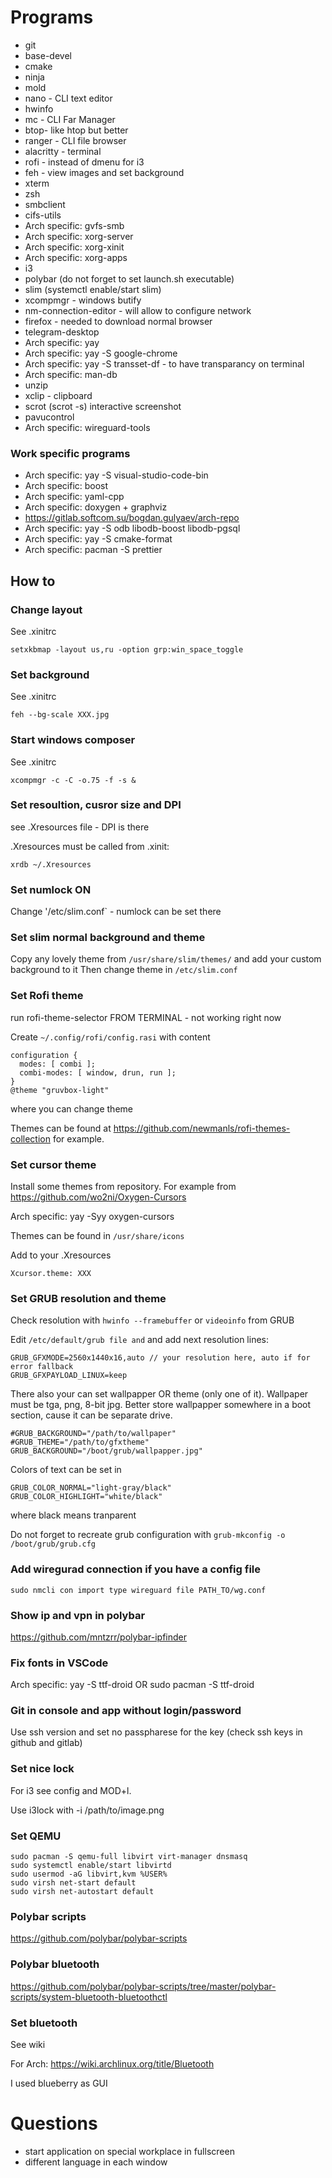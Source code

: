 # Programs
- git
- base-devel
- cmake
- ninja
- mold
- nano - CLI text editor
- hwinfo
- mc - CLI Far Manager
- btop- like htop but better
- ranger - CLI file browser
- alacritty - terminal
- rofi - instead of dmenu for i3
- feh - view images and set background
- xterm
- zsh
- smbclient
- cifs-utils
- Arch specific: gvfs-smb
- Arch specific: xorg-server
- Arch specific: xorg-xinit
- Arch specific: xorg-apps
- i3
- polybar (do not forget to set launch.sh executable)
- slim (systemctl enable/start slim)
- xcompmgr - windows butify
- nm-connection-editor - will allow to configure network
- firefox - needed to download normal browser
- telegram-desktop
- Arch specific: yay
- Arch specific: yay -S google-chrome
- Arch specific: yay -S transset-df - to have transparancy on terminal
- Arch specific: man-db
- unzip
- xclip - clipboard
- scrot (scrot -s) interactive screenshot
- pavucontrol
- Arch specific: wireguard-tools

### Work specific programs
- Arch specific: yay -S visual-studio-code-bin
- Arch specific: boost
- Arch specific: yaml-cpp
- Arch specific: doxygen + graphviz
- https://gitlab.softcom.su/bogdan.gulyaev/arch-repo
- Arch specific: yay -S odb libodb-boost libodb-pgsql
- Arch specific: yay -S cmake-format
- Arch specific: pacman -S prettier

## How to

### Change layout
See .xinitrc
```
setxkbmap -layout us,ru -option grp:win_space_toggle
```

### Set background
See .xinitrc
```
feh --bg-scale XXX.jpg
```

### Start windows composer
See .xinitrc
```
xcompmgr -c -C -o.75 -f -s &
```

### Set resoultion, cusror size and DPI
see .Xresources file - DPI is there

.Xresources must be called from .xinit:
```
xrdb ~/.Xresources
```

### Set numlock ON
Change '/etc/slim.conf` - numlock can be set there

### Set slim normal background and theme
Copy any lovely theme from `/usr/share/slim/themes/` and add your custom background to it
Then change theme in `/etc/slim.conf`

### Set Rofi theme
run rofi-theme-selector FROM TERMINAL - not working right now

Create `~/.config/rofi/config.rasi` with content
```
configuration {
  modes: [ combi ];
  combi-modes: [ window, drun, run ];
}
@theme "gruvbox-light"
```
where you can change theme

Themes can be found at https://github.com/newmanls/rofi-themes-collection for example.

### Set cursor theme
Install some themes from repository. For example from https://github.com/wo2ni/Oxygen-Cursors

Arch specific: yay -Syy oxygen-cursors

Themes can be found in `/usr/share/icons`

Add to your .Xresources
```
Xcursor.theme: XXX
```

### Set GRUB resolution and theme
Check resolution with `hwinfo --framebuffer` or `videoinfo` from GRUB

Edit `/etc/default/grub file and` and add next resolution lines:
```
GRUB_GFXMODE=2560x1440x16,auto // your resolution here, auto if for error fallback
GRUB_GFXPAYLOAD_LINUX=keep
```
There also your can set wallpapper OR theme (only one of it). Wallpaper must be tga, png, 8-bit jpg. Better store wallpapper somewhere in a boot section, cause it can be separate drive.
```
#GRUB_BACKGROUND="/path/to/wallpaper"
#GRUB_THEME="/path/to/gfxtheme"
GRUB_BACKGROUND="/boot/grub/wallpapper.jpg"
```
Colors of text can be set in
```
GRUB_COLOR_NORMAL="light-gray/black"
GRUB_COLOR_HIGHLIGHT="white/black"
```
where black means tranparent

Do not forget to recreate grub configuration with `grub-mkconfig -o /boot/grub/grub.cfg`

### Add wiregurad connection if you have a config file
```
sudo nmcli con import type wireguard file PATH_TO/wg.conf
```

### Show ip and vpn in polybar
https://github.com/mntzrr/polybar-ipfinder

### Fix fonts in VSCode
Arch specific: yay -S ttf-droid OR sudo pacman -S ttf-droid

### Git in console and app without login/password
Use ssh version and set no passpharese for the key (check ssh keys in github and gitlab)

### Set nice lock
For i3 see config and MOD+l.

Use i3lock with -i /path/to/image.png

### Set QEMU
```
sudo pacman -S qemu-full libvirt virt-manager dnsmasq
sudo systemctl enable/start libvirtd
sudo usermod -aG libvirt,kvm %USER%
sudo virsh net-start default
sudo virsh net-autostart default
```

### Polybar scripts
https://github.com/polybar/polybar-scripts

### Polybar bluetooth
https://github.com/polybar/polybar-scripts/tree/master/polybar-scripts/system-bluetooth-bluetoothctl

### Set bluetooth
See wiki

For Arch: https://wiki.archlinux.org/title/Bluetooth

I used blueberry as GUI


# Questions
- start application on special workplace in fullscreen
- different language in each window

